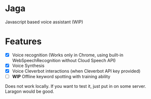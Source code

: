 # Jaga
Javascript based voice assistant (WIP)

# Features
- [x] Voice recognition (Works only in Chrome, using built-in WebSpeechRecognition without Cloud Speech API)
- [x] Voice Synthesis
- [x] Voice Cleverbot interactions (when Cleverbot API key provided)
- [ ] **WIP** Offline keyword spotting with training ability

Does not work locally. If you want to test it, just put in on some server. Laragon would be good. 
